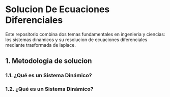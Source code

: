 # Solucion De Ecuaciones Diferenciales

Este repositorio combina dos temas fundamentales en ingenieria y ciencias: los sistemas dinamicos y su resolucion de ecuaciones diferenciales
mediante trasformada de laplace.

## 1. Metodologia de solucion

### 1.1. ¿Qué es un Sistema Dinámico?

### 1.2. ¿Qué es un Sistema Dinámico?





